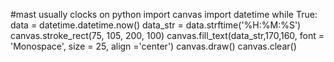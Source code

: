 #mast usually clocks on python
import canvas
import datetime
while True:
    data = datetime.datetime.now()
    data_str = data.strftime('%H:%M:%S')
    canvas.stroke_rect(75, 105, 200, 100)
    canvas.fill_text(data_str,170,160, font = 'Monospace', 
    size = 25, align ='center')
    canvas.draw()
    canvas.clear()
